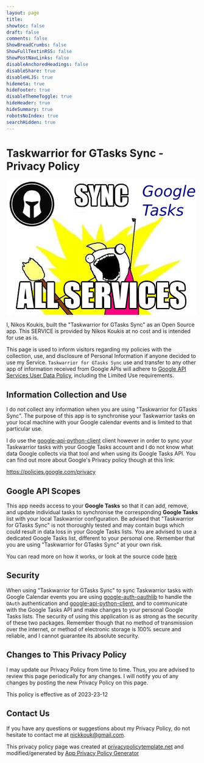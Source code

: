```yaml
---
layout: page
title:
showtoc: false
draft: false
comments: false
ShowBreadCrumbs: false
ShowFullTextinRSS: false
ShowPostNavLinks: false
disableAnchoredHeadings: false
disableShare: true
disableHLJS: true
hidemeta: true
hideFooter: true
disableThemeToggle: true
hideHeader: true
hideSummary: true
robotsNoIndex: true
searchHidden: true
---
```


# Taskwarrior for GTasks Sync - Privacy Policy

![](/images/meme-tw-gtasks.png)

I, Nikos Koukis, built the "Taskwarrior for GTasks Sync" as an Open Source app.
This SERVICE is provided by Nikos Koukis at no cost and is intended for use as
is.

This page is used to inform visitors regarding my policies with the collection,
use, and disclosure of Personal Information if anyone decided to use my Service.
`Taskwarrior for GTasks Sync` use and transfer to any other app of information
received from Google APIs will adhere to [Google API Services User Data
Policy](https://developers.google.com/terms/api-services-user-data-policy),
including the Limited Use requirements.

## Information Collection and Use

I do not collect any information when you are using "Taskwarrior for GTasks
Sync". The purpose of this app is to synchronise your Taskwarrior tasks
on your local machine with your Google calendar events and is limited to that
particular use.

I do use the
[google-api-python-client](https://github.com/googleapis/google-api-python-client)
client however in order to sync your Taskwarrior tasks with your Google Tasks
account and I do not know what data Google collects via that tool and when using
its Google Tasks API. You can find out more about Google's Privacy policy
though at this link:

https://policies.google.com/privacy

## Google API Scopes

This app needs access to your **Google Tasks** so that it can add, remove,
and update individual tasks to synchronise the corresponding **Google Tasks**
list with your local Taskwarrior configuration. Be advised that "Taskwarrior for
GTasks Sync" is not thoroughly tested and may contain bugs which could
result in data loss in your Google Tasks lists. You are advised to use a
dedicated Google Tasks list, different to your personal one. Remember that you
are using "Taskwarrior for GTasks Sync" at your own risk.

You can read more on how it works, or look at the source code
[here](https://github.com/bergercookie/syncall)

## Security

When using "Taskwarrior for GTasks Sync" to sync Taskwarrior tasks with Google
Calendar events you are using
[google-auth-oauthlib](https://pypi.org/project/google-auth-oauthlib/) to handle
the `OAuth` authentication and
[google-api-python-client](https://github.com/googleapis/google-api-python-client),
and to communicate with the Google Tasks API and make changes to your
personal Google Tasks lists. The security of using this application is as strong
as the security of these two packages. Remember though that no method of
transmission over the internet, or method of electronic storage is 100% secure
and reliable, and I cannot guarantee its absolute security.

## Changes to This Privacy Policy

I may update our Privacy Policy from time to time. Thus, you are advised to
review this page periodically for any changes. I will notify you of any changes
by posting the new Privacy Policy on this page.

This policy is effective as of 2023-23-12

## Contact Us

If you have any questions or suggestions about my Privacy Policy, do not
hesitate to contact me at <nickkouk@gmail.com>.

This privacy policy page was created at
[privacypolicytemplate.net](https://privacypolicytemplate.net) and
modified/generated by [App Privacy Policy
Generator](https://app-privacy-policy-generator.firebaseapp.com/)
